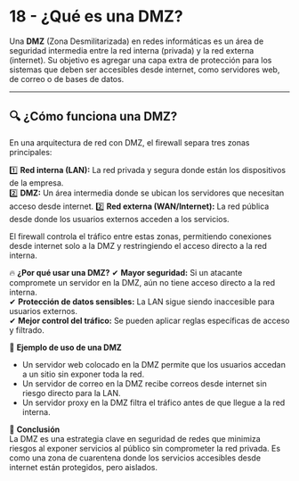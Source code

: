 # 18 - ¿Qué es una DMZ?

Una **DMZ** (Zona Desmilitarizada) en redes informáticas es un área de seguridad intermedia entre la red interna (privada) y la red externa (internet). Su objetivo es agregar una capa extra de protección para los sistemas que deben ser accesibles desde internet, como servidores web, de correo o de bases de datos.

---

## 🔍 ¿Cómo funciona una DMZ?

En una arquitectura de red con DMZ, el firewall separa tres zonas principales:

1️⃣ **Red interna (LAN):** La red privada y segura donde están los dispositivos de la empresa.  
2️⃣ **DMZ:** Un área intermedia donde se ubican los servidores que necesitan acceso desde internet.
2️⃣ **Red externa (WAN/Internet):** La red pública desde donde los usuarios externos acceden a los servicios.

El firewall controla el tráfico entre estas zonas, permitiendo conexiones desde internet solo a la DMZ y restringiendo el acceso directo a la red interna.

🔥 **¿Por qué usar una DMZ?**
✔ **Mayor seguridad:** Si un atacante compromete un servidor en la DMZ, aún no tiene acceso directo a la red interna.  
✔ **Protección de datos sensibles:** La LAN sigue siendo inaccesible para usuarios externos.  
✔ **Mejor control del tráfico:** Se pueden aplicar reglas específicas de acceso y filtrado.

🏢 **Ejemplo de uso de una DMZ**
- Un servidor web colocado en la DMZ permite que los usuarios accedan a un sitio sin exponer toda la red.
- Un servidor de correo en la DMZ recibe correos desde internet sin riesgo directo para la LAN.
- Un servidor proxy en la DMZ filtra el tráfico antes de que llegue a la red interna.

🚨 **Conclusión**  
La DMZ es una estrategia clave en seguridad de redes que minimiza riesgos al exponer servicios al público sin comprometer la red privada. Es como una zona de cuarentena donde los servicios accesibles desde internet están protegidos, pero aislados.
